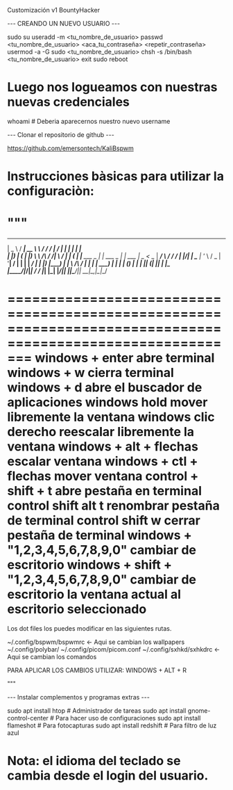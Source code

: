 Customización v1 BountyHacker
 
--- CREANDO UN NUEVO USUARIO ---
 
sudo su
useradd -m <tu_nombre_de_usuario>
passwd <tu_nombre_de_usuario>
<aca_tu_contraseña>
<repetir_contraseña>
usermod -a -G sudo <tu_nombre_de_usuario>
chsh -s /bin/bash <tu_nombre_de_usuario>
exit
sudo reboot
 
# Luego nos logueamos con nuestras nuevas credenciales
whoami # Deberia aparecernos nuestro nuevo username
 
--- Clonar el repositorio de github ---
 
https://github.com/emersontech/KaliBspwm
# Instrucciones bàsicas para utilizar la configuraciòn:
"""
===========================================================================================================
  ____   _____ _______          ____  __    _____ _                _             _       
 |  _ \ / ____|  __ \ \        / /  \/  |  / ____| |              | |           | |      
 | |_) | (___ | |__) \ \  /\  / /| \  / | | (___ | |__   ___  _ __| |_ ___ _   _| |_ ___ 
 |  _ < \___ \|  ___/ \ \/  \/ / | |\/| |  \___ \| '_ \ / _ \| '__| __/ __| | | | __/ __|
 | |_) |____) | |      \  /\  /  | |  | |  ____) | | | | (_) | |  | || (__| |_| | |_\__ \
 |____/|_____/|_|       \/  \/   |_|  |_| |_____/|_| |_|\___/|_|   \__\___|\__,_|\__|___/
                                                                                         
===========================================================================================================
windows + enter abre terminal 
windows + w cierra terminal
windows + d abre el buscador de aplicaciones
windows hold mover libremente la ventana
windows clic derecho reescalar libremente la ventana
windows + alt + flechas escalar ventana
windows + ctl + flechas mover ventana
control + shift + t abre pestaña en terminal
control shift alt t renombrar pestaña de terminal
control shift w cerrar pestaña de terminal
windows + "1,2,3,4,5,6,7,8,9,0" cambiar de escritorio
windows + shift + "1,2,3,4,5,6,7,8,9,0" cambiar de escritorio la ventana actual al escritorio seleccionado
============================================================================================================
 
Los dot files los puedes modificar en las siguientes rutas.
 
~/.config/bspwm/bspwmrc <- Aqui se cambian los wallpapers
~/.config/polybar/
~/.config/picom/picom.conf
~/.config/sxhkd/sxhkdrc <- Aqui se cambian los comandos
 
PARA APLICAR LOS CAMBIOS UTILIZAR: WINDOWS + ALT + R
 
"""
 
--- Instalar complementos y programas extras ---
 
sudo apt install htop # Administrador de tareas
sudo apt install gnome-control-center # Para hacer uso de configuraciones
sudo apt install flameshot # Para fotocapturas
sudo apt install redshift # Para filtro de luz azul
 
# Nota: el idioma del teclado se cambia desde el login del usuario.
